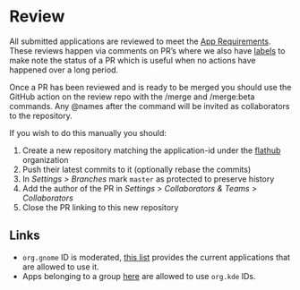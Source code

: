 # Review

All submitted applications are reviewed to meet the
[App Requirements](/docs/for-app-authors/requirements). These reviews
happen via comments on PR’s where we also have
[labels](https://github.com/flathub/flathub/labels) to make note the
status of a PR which is useful when no actions have happened over a
long period.

Once a PR has been reviewed and is ready to be merged you should use the
GitHub action on the review repo with the /merge and /merge:beta
commands. Any @names after the command will be invited as collaborators
to the repository.

If you wish to do this manually you should:

1. Create a new repository matching the application-id under the
   [flathub](https://github.com/flathub) organization
2. Push their latest commits to it (optionally rebase the commits)
3. In _Settings > Branches_ mark `master` as protected to preserve history
4. Add the author of the PR in _Settings > Collaborators & Teams > Collaborators_
5. Close the PR linking to this new repository


## Links

- `org.gnome` ID is moderated, [this list](https://gitlab.gnome.org/Teams/Releng/AppOrganization/-/blob/main/data/registered-app-ids.yml)
   provides the current applications that are allowed to use it.
- Apps belonging to a group [here](https://invent.kde.org/explore/groups?page=1)
  are allowed to use `org.kde` IDs.
